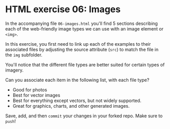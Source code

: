# HTML exercise 06: Images

In the accompanying file `06-images.html` you'll find 5 sections describing each of the web-friendly image types we can use with an image element or `<img>`.

In this exercise, you first need to link up each of the examples to their associated files by adjusting the source attribute (`src`) to match the file in the `img` subfolder.

You'll notice that the different file types are better suited for certain types of imagery.

Can you associate each item in the following list, with each file type?

- Good for photos
- Best for vector images
- Best for everything except vectors, but not widely supported.
- Great for graphics, charts, and other generated images.

Save, add, and then `commit` your changes in your forked repo. Make sure to `push`!
